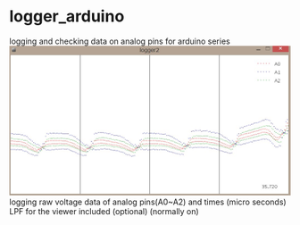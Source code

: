 # logger_arduino
logging and checking data on analog pins for arduino series<br>
![sample](sample.jpg)<br>
logging raw voltage data of analog pins(A0~A2) and times (micro seconds) <br>
LPF for the viewer included (optional) (normally on)
